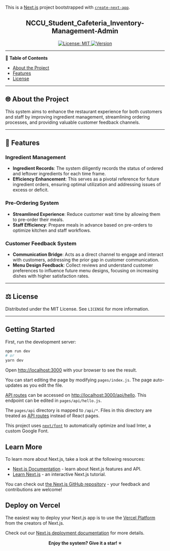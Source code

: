 This is a [Next.js](https://nextjs.org/) project bootstrapped with [`create-next-app`](https://github.com/vercel/next.js/tree/canary/packages/create-next-app).
<p align="center">
  <h2 align="center"> NCCU_Student_Cafeteria_Inventory-Management-Admin </h2>
</p>

<p align="center">
  <a href="#">
    <img alt="License: MIT" src="https://img.shields.io/badge/License-MIT-yellow.svg" />
  </a>
  <a href="#">
    <img alt="Version" src="https://img.shields.io/badge/version-1.0.0-blue.svg?cacheSeconds=2592000" />
  </a>
</p>

---

📌 **Table of Contents**
- [About the Project](#about-the-project)
- [Features](#features)
- [License](#license)

---

## 🌐 About the Project

This system aims to enhance the restaurant experience for both customers and staff by improving ingredient management, streamlining ordering processes, and providing valuable customer feedback channels.

---

## 🚀 Features

### Ingredient Management

- **Ingredient Records**: The system diligently records the status of ordered and leftover ingredients for each time frame. 
- **Efficiency Enhancement**: This serves as a pivotal reference for future ingredient orders, ensuring optimal utilization and addressing issues of excess or deficit.

### Pre-Ordering System

- **Streamlined Experience**: Reduce customer wait time by allowing them to pre-order their meals.
- **Staff Efficiency**: Prepare meals in advance based on pre-orders to optimize kitchen and staff workflows.

### Customer Feedback System

- **Communication Bridge**: Acts as a direct channel to engage and interact with customers, addressing the prior gap in customer communication.
- **Menu Design Feedback**: Collect reviews and understand customer preferences to influence future menu designs, focusing on increasing dishes with higher satisfaction rates.

---

## ⚖️ License

Distributed under the MIT License. See `LICENSE` for more information.

---

## Getting Started

First, run the development server:

```bash
npm run dev
# or
yarn dev
```

Open [http://localhost:3000](http://localhost:3000) with your browser to see the result.

You can start editing the page by modifying `pages/index.js`. The page auto-updates as you edit the file.

[API routes](https://nextjs.org/docs/api-routes/introduction) can be accessed on [http://localhost:3000/api/hello](http://localhost:3000/api/hello). This endpoint can be edited in `pages/api/hello.js`.

The `pages/api` directory is mapped to `/api/*`. Files in this directory are treated as [API routes](https://nextjs.org/docs/api-routes/introduction) instead of React pages.

This project uses [`next/font`](https://nextjs.org/docs/basic-features/font-optimization) to automatically optimize and load Inter, a custom Google Font.

## Learn More

To learn more about Next.js, take a look at the following resources:

- [Next.js Documentation](https://nextjs.org/docs) - learn about Next.js features and API.
- [Learn Next.js](https://nextjs.org/learn) - an interactive Next.js tutorial.

You can check out [the Next.js GitHub repository](https://github.com/vercel/next.js/) - your feedback and contributions are welcome!

## Deploy on Vercel

The easiest way to deploy your Next.js app is to use the [Vercel Platform](https://vercel.com/new?utm_medium=default-template&filter=next.js&utm_source=create-next-app&utm_campaign=create-next-app-readme) from the creators of Next.js.

Check out our [Next.js deployment documentation](https://nextjs.org/docs/deployment) for more details.

<p align="center">
  <b>Enjoy the system? Give it a star! ⭐</b>
</p>

